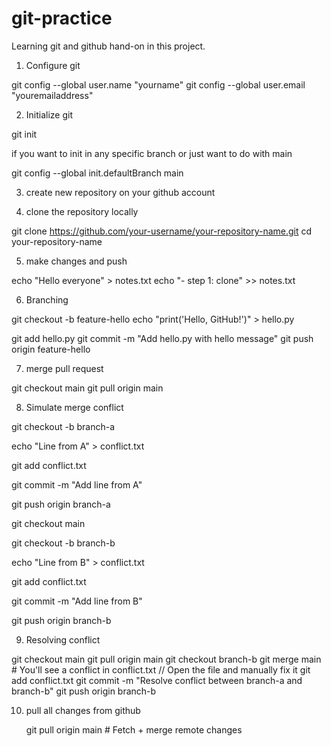 # git-practice
Learning git and github hand-on in this project.


1. Configure git 

git config --global user.name "yourname"
git config --global user.email "youremailaddress"

2. Initialize git

git init

if you want to init in any specific branch or just want to do with main 

git config --global init.defaultBranch main

3. create new repository on your github account

4. clone the repository locally

git clone https://github.com/your-username/your-repository-name.git
cd your-repository-name

5. make changes and push

echo "Hello everyone" > notes.txt
echo "- step 1: clone" >> notes.txt

6. Branching

git checkout -b feature-hello
echo "print('Hello, GitHub!')" > hello.py

git add hello.py
git commit -m "Add hello.py with hello message"
git push origin feature-hello


7. merge pull request

git checkout main
git pull origin main    

8. Simulate merge conflict

git checkout -b branch-a

echo "Line from A" > conflict.txt

git add conflict.txt

git commit -m "Add line from A"

git push origin branch-a

git checkout main

git checkout -b branch-b

echo "Line from B" > conflict.txt

git add conflict.txt

git commit -m "Add line from B"

git push origin branch-b


9. Resolving conflict

git checkout main
git pull origin main
git checkout branch-b
git merge main        # You'll see a conflict in conflict.txt
// Open the file and manually fix it
git add conflict.txt
git commit -m "Resolve conflict between branch-a and branch-b"
git push origin branch-b


10. pull all changes from github

    git pull origin main   # Fetch + merge remote changes

